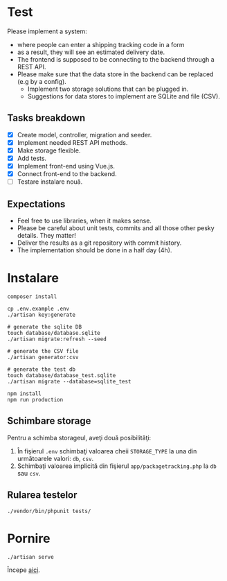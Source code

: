 # Test

Please implement a system:
* where people can enter a shipping tracking code in a form
* as a result, they will see an estimated delivery date.
* The frontend is supposed to be connecting to the backend through a REST API.
* Please make sure that the data store in the backend can be replaced (e.g by a config).
  * Implement two storage solutions that can be plugged in.
  * Suggestions for data stores to implement are SQLite and file (CSV).

## Tasks breakdown

- [X] Create model, controller, migration and seeder.
- [X] Implement needed REST API methods.
- [X] Make storage flexible.
- [X] Add tests.
- [X] Implement front-end using Vue.js.
- [X] Connect front-end to the backend.
- [ ] Testare instalare nouă.

## Expectations

* Feel free to use libraries, when it makes sense.
* Please be careful about unit tests, commits and all those other pesky details. They matter!
* Deliver the results as a git repository with commit history.
* The implementation should be done in a half day (4h).

# Instalare

```
composer install

cp .env.example .env
./artisan key:generate

# generate the sqlite DB
touch database/database.sqlite
./artisan migrate:refresh --seed

# generate the CSV file
./artisan generator:csv

# generate the test db
touch database/database_test.sqlite
./artisan migrate --database=sqlite_test

npm install
npm run production
```

## Schimbare storage

Pentru a schimba storageul, aveţi două posibilităţi:

1. În fişierul `.env` schimbaţi valoarea cheii `STORAGE_TYPE` la una din următoarele valori: `db`, `csv`.
2. Schimbaţi valoarea implicită din fişierul `app/packagetracking.php` la `db` sau `csv`.

## Rularea testelor

```
./vendor/bin/phpunit tests/
```

# Pornire

```
./artisan serve
```

Începe [aici](http://localhost:8000).
